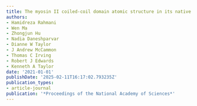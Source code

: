 ```yaml
---
title: The myosin II coiled-coil domain atomic structure in its native environment
authors:
- Hamidreza Rahmani
- Wen Ma
- Zhongjun Hu
- Nadia Daneshparvar
- Dianne W Taylor
- J Andrew McCammon
- Thomas C Irving
- Robert J Edwards
- Kenneth A Taylor
date: '2021-01-01'
publishDate: '2025-02-11T16:17:02.793235Z'
publication_types:
- article-journal
publication: '*Proceedings of the National Academy of Sciences*'
---
```

